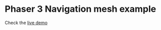 
# Phaser 3 Navigation mesh example

Check the [live demo](https://jairovera17.github.io/phaser-world-nav)